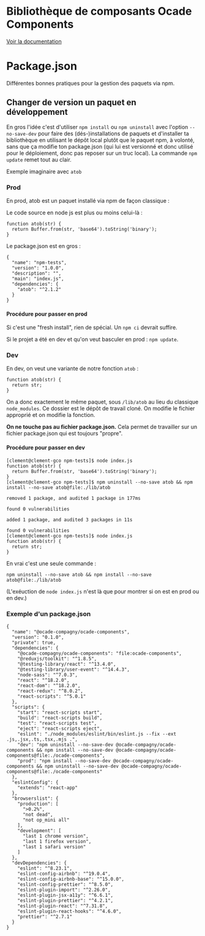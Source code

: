 # Bibliothèque de composants Ocade Components
[Voir la documentation](https://ocade-compagny.github.io/ocade-components/)

# Package.json

Différentes bonnes pratiques pour la gestion des paquets via npm.

## Changer de version un paquet en développement

En gros l'idée c'est d'utiliser `npm install` ou `npm uninstall` avec l'option `--no-save-dev` pour faire des (dés-)installations de paquets et d'installer ta bibliothèque en utilisant le dépôt local plutôt que le paquet npm, à volonté, sans que ça modifie ton package.json (qui lui est versionné et donc utilisé pour le déploiement, donc pas reposer sur un truc local). La commande `npm update` remet tout au clair. 

Exemple imaginaire avec `atob`

### Prod

En prod, atob est un paquet installé via npm de façon classique :

Le code source en node js est plus ou moins celui-là :

```
function atob(str) {
  return Buffer.from(str, 'base64').toString('binary');
}
```

Le package.json est en gros : 

```
{
  "name": "npm-tests",
  "version": "1.0.0",
  "description": "",
  "main": "index.js",
  "dependencies": {
    "atob": "^2.1.2"
  }
}
```

#### Procédure pour passer en prod

Si c'est une "fresh install", rien de spécial. Un `npm ci` devrait suffire.

Si le projet a été en dev et qu'on veut basculer en prod : `npm update`.

### Dev

En dev, on veut une variante de notre fonction `atob` : 

```
function atob(str) {
  return str;
}
```

On a donc exactement le même paquet, sous `/lib/atob` au lieu du classique `node_modules`.
Ce dossier est le dépôt de travail cloné. On modifie le fichier approprié et
on modifie la fonction.

**On ne touche pas au fichier package.json.**
Cela permet de travailler sur un fichier package.json qui est toujours "propre".

#### Procédure pour passer en dev

```
[clement@clement-gco npm-tests]$ node index.js 
function atob(str) {
  return Buffer.from(str, 'base64').toString('binary');
}
[clement@clement-gco npm-tests]$ npm uninstall --no-save atob && npm install --no-save atob@file:./lib/atob

removed 1 package, and audited 1 package in 177ms

found 0 vulnerabilities

added 1 package, and audited 3 packages in 11s

found 0 vulnerabilities
[clement@clement-gco npm-tests]$ node index.js 
function atob(str) {
  return str;
}
```

En vrai c'est une seule commande : 

```
npm uninstall --no-save atob && npm install --no-save atob@file:./lib/atob
```

(L'exéuction de `node index.js` n'est là que pour montrer si on est en prod ou en dev.)


### Exemple d'un package.json
```
{
  "name": "@ocade-compagny/ocade-components",
  "version": "0.1.0",
  "private": true,
  "dependencies": {
    "@ocade-compagny/ocade-components": "file:ocade-components",
    "@reduxjs/toolkit": "^1.8.5",
    "@testing-library/react": "^13.4.0",
    "@testing-library/user-event": "^14.4.3",
    "node-sass": "^7.0.3",
    "react": "^18.2.0",
    "react-dom": "^18.2.0",
    "react-redux": "^8.0.2",
    "react-scripts": "^5.0.1"
  },
  "scripts": {
    "start": "react-scripts start",
    "build": "react-scripts build",
    "test": "react-scripts test",
    "eject": "react-scripts eject",
    "eslint": "./node_modules/eslint/bin/eslint.js --fix --ext .js,.jsx,.ts,.tsx,.mjs .",
    "dev": "npm uninstall --no-save-dev @ocade-compagny/ocade-components && npm install --no-save-dev @ocade-compagny/ocade-components@file:./ocade-components",
    "prod": "npm install --no-save-dev @ocade-compagny/ocade-components && npm uninstall --no-save-dev @ocade-compagny/ocade-components@file:./ocade-components"
  },
  "eslintConfig": {
    "extends": "react-app"
  },
  "browserslist": {
    "production": [
      ">0.2%",
      "not dead",
      "not op_mini all"
    ],
    "development": [
      "last 1 chrome version",
      "last 1 firefox version",
      "last 1 safari version"
    ]
  },
  "devDependencies": {
    "eslint": "^8.23.1",
    "eslint-config-airbnb": "^19.0.4",
    "eslint-config-airbnb-base": "^15.0.0",
    "eslint-config-prettier": "^8.5.0",
    "eslint-plugin-import": "^2.26.0",
    "eslint-plugin-jsx-a11y": "^6.6.1",
    "eslint-plugin-prettier": "^4.2.1",
    "eslint-plugin-react": "^7.31.8",
    "eslint-plugin-react-hooks": "^4.6.0",
    "prettier": "^2.7.1"
  }
}
```
